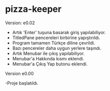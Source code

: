 # pizza-keeper

Version: e0.02

- Artık 'Enter' tuşuna basarak giriş yapılabiliyor.
- TitledPane pencereleri birbirine yapıştırıldı.
- Program tamamen Türkçe diline çevrildi.
- Bazı pencereler daha uygun yerlere taşındı.
- Artık Menubar ile çıkış yapılabiliyor.
- Menubar'a Hakkında kısmı eklendi.
- Menubar'a Çıkış Yap butonu eklendi.
<hre>
Version e0.00

-Proje başlatıldı.
